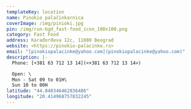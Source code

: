 ```yaml
---
templateKey: location
name: Pinokio palačinkarnica
coverImage: /img/pinioki.jpg
pin: /img/run-bgd_fast-food_icon_100x100.png
category: Fast Food
address: Karađorđeva 12c, 11080 Beograd
website: <https://pinokio-palacinke.rs>
email: "[pinokiopalacinke@yahoo.com](pinokiopalacinke@yahoo.com)"
description: |-
  Phone: [+381 63 712 13 14](<+381 63 712 13 14>)

  Open: \
  Mon - Sat 09 to 01H\
  Sun 10 to 00H
latitude: "44.840346462836486"
longitude: "20.414968757832245"
---
```

